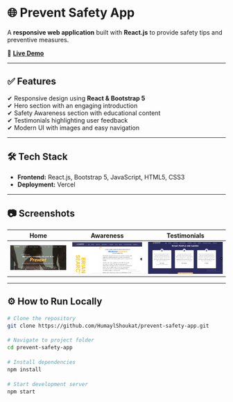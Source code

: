 # 🌐 Prevent Safety App

A **responsive web application** built with **React.js** to provide safety tips and preventive measures.  

🚀 **[Live Demo](https://prevent-safety-app.vercel.app)**  

---

## ✅ Features  
✔ Responsive design using **React & Bootstrap 5**  
✔ Hero section with an engaging introduction  
✔ Safety Awareness section with educational content  
✔ Testimonials highlighting user feedback  
✔ Modern UI with images and easy navigation  

---

## 🛠 Tech Stack  
- **Frontend:** React.js, Bootstrap 5, JavaScript, HTML5, CSS3  
- **Deployment:** Vercel  

---

## 📷 Screenshots  
| Home | Awareness | Testimonials |
|------|-----------|-------------|
| ![Home](screenshots/home.PNG) | ![Awareness](screenshots/awareness.PNG) | ![Testimonials](screenshots/testimonials.PNG) |

---

## ⚙ How to Run Locally  

```bash
# Clone the repository
git clone https://github.com/HumaylShoukat/prevent-safety-app.git

# Navigate to project folder
cd prevent-safety-app

# Install dependencies
npm install

# Start development server
npm start
